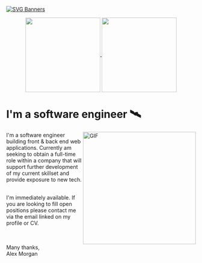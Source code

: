 [![SVG Banners](https://svg-banners.vercel.app/api?type=luminance&text1=Alex%20Morgan&width=1000%&height=150)](https://github.com/Akshay090/svg-banners)

<div align="center">
  <a href="https://github.com/anuraghazra/github-readme-stats">
  <img height="199px" align="center" src="https://github-readme-stats-morganbanet.vercel.app/api?username=morganbanet&show_icons=true&bg_color=343640&title_color=F4F4F4&text_color=DCDCDE&icon_color=FFFFFF" />
  </a>
  <a href="https://github.com/anuraghazra/convoychat">
  <img height="199px" align="center" src="https://github-readme-stats-morganbanet.vercel.app/api/top-langs/?username=morganbanet&layout=compact&bg_color=343640&title_color=F4F4F4&text_color=DCDCDE&icon_color=FFFFFF" />
  </a>
</div>


<h1>I'm a software engineer 🛰️</h1>

<div>
<img align="right" alt="GIF" src="https://github.com/abhisheknaiidu/abhisheknaiidu/blob/master/code.gif?raw=true" height="300px" />

I'm a software engineer building front & back end web applications. Currently am seeking to obtain a full-time role within a company that will support further development of my current skillset and provide exposure to new tech. <br><br>

I'm immediately available. If you are looking to fill open positions please contact me via the email linked on my profile or CV. <br><br><br>



Many thanks, <br>
Alex Morgan
</div>



<h2></h2>

<!-- <b>Languages:</b> JavaScript <br> -->
<!-- <b>Front-end:</b> React, Bootstrap, Html & Css<br> -->
<!-- <b>Back-end:</b> Express, Node, MongoDB, Mongoose, Firebase <br> -->
<!-- <b>Libraries & Tools:</b> Vite, Postman, Git<br> -->

<div>
  <!-- <img src="https://github.com/devicons/devicon/blob/master/icons/typescript/typescript-original.svg" title="TypeScript" alt="TypeScript" width="40" height="40"/>&nbsp; -->
  <!-- <img src="https://github.com/devicons/devicon/blob/master/icons/javascript/javascript-original.svg" title="JavaScript" alt="JavaScript" width="40" height="40"/>&nbsp; -->
  <!-- <img src="https://github.com/devicons/devicon/blob/master/icons/html5/html5-original.svg" title="HTML5" alt="HTML" width="40" height="40"/>&nbsp; -->
  <!-- <img src="https://github.com/devicons/devicon/blob/master/icons/css3/css3-original.svg"  title="CSS3" alt="CSS" width="40" height="40"/>&nbsp; ->>
  <!-- <img src="https://github.com/devicons/devicon/blob/master/icons/bootstrap/bootstrap-original.svg" title="Bootstrap" **alt="Bootsrap" width="40" height="40"/> -->
  <!-- <img src="https://upload.wikimedia.org/wikipedia/commons/f/f1/Vitejs-logo.svg" title="Vite" alt="Vite" width="40" height="40"/> -->
  <!-- <img src="https://github.com/devicons/devicon/blob/master/icons/react/react-original.svg" title="React" alt="React" width="40" height="40"/>&nbsp; ->>
  <!-- <img src="https://github.com/devicons/devicon/blob/master/icons/redux/redux-original.svg" title="Redux" **alt="Redux" width="40" height="40"/>&nbsp; -->
  <!-- <img src="https://user-images.githubusercontent.com/11247099/145112184-a9ff6727-661c-439d-9ada-963124a281f7.png" title="Vitest" alt="Vitest" width="40" height="40"/>&nbsp; -->
  <!-- <img src="https://cdn.jsdelivr.net/gh/devicons/devicon/icons/jest/jest-plain.svg" title="Jest" alt="Jest" width="40" height="40"/> -->
  <!-- <img src="https://testing-library.com/img/octopus-128x128.png" title="React Testing Library" alt="React Testing Library" width="40" height="40"/> -->
  <!-- <img src="https://i.pinimg.com/originals/03/33/b9/0333b9ac653b5104066b51d5c82f9c1f.png" title="Cypress" alt="Cypress" width="40" height="40"/> -->
  <!-- <img src="https://github.com/devicons/devicon/blob/master/icons/nodejs/nodejs-original.svg" title="NodeJS" alt="NodeJS" width="40" height="40"/>&nbsp; -->
  <!-- <img src="https://media.zeemly.com/zeemly/product/expressjs.png" title="Express" alt="Express" width="40" height="40"/> -->
  <!-- <img src="https://github.com/devicons/devicon/blob/master/icons/mongodb/mongodb-original.svg" title="MongoDB" **alt="MongoDB" width="40" height="40"/> -->
  <!-- <img src="https://github.com/devicons/devicon/blob/master/icons/firebase/firebase-plain.svg" title="Firebase" alt="Firebase" width="40" height="40"/>&nbsp; -->
  <!-- <img src="https://github.com/devicons/devicon/blob/master/icons/git/git-original.svg" title="Git" **alt="Git" width="40" height="40"/>&nbsp; -->
  <!-- <img src="https://www.vectorlogo.zone/logos/getpostman/getpostman-icon.svg" title="Postman"  alt="Postman" width="40" height="40"/> -->
  <!-- <img src="https://github.com/devicons/devicon/blob/master/icons/heroku/heroku-original.svg" title="Heroku" **alt="Heroku" width="40" height="40"/> -->
  <!-- <img src="https://github.com/devicons/devicon/blob/master/icons/digitalocean/digitalocean-original.svg" title="Digital Ocean" **alt="Digital Ocean" width="40" height="40"/> -->
</div>
